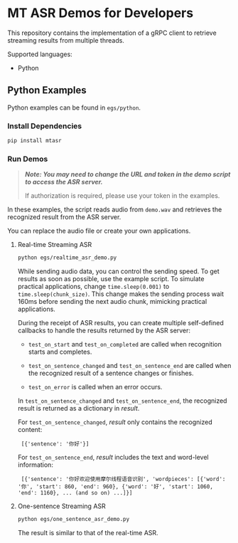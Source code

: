 
# MT ASR Demos for Developers

This repository contains the implementation of a gRPC client to retrieve streaming results from multiple threads.

Supported languages:

- Python

## Python Examples

Python examples can be found in `egs/python`.

### Install Dependencies

```bash
pip install mtasr
```

### Run Demos

> ***Note: You may need to change the URL and token in the demo script to access the ASR server.***
>
> If authorization is required, please use your token in the examples.

In these examples, the script reads audio from `demo.wav` and retrieves the recognized result from the ASR server.

You can replace the audio file or create your own applications.

1. Real-time Streaming ASR

    ```bash
    python egs/realtime_asr_demo.py
    ```

    While sending audio data, you can control the sending speed. To get results as soon as possible, use the example script. To simulate practical applications, change `time.sleep(0.001)` to `time.sleep(chunk_size)`. This change makes the sending process wait 160ms before sending the next audio chunk, mimicking practical applications.

    During the receipt of ASR results, you can create multiple self-defined callbacks to handle the results returned by the ASR server:

    - `test_on_start` and `test_on_completed` are called when recognition starts and completes.
    
    - `test_on_sentence_changed` and `test_on_sentence_end` are called when the recognized result of a sentence changes or finishes.

    - `test_on_error` is called when an error occurs.

    In `test_on_sentence_changed` and `test_on_sentence_end`, the recognized result is returned as a dictionary in *result*.

    For `test_on_sentence_changed`, *result* only contains the recognized content:

        [{'sentence': '你好'}]

    For `test_on_sentence_end`, *result* includes the text and word-level information:

        [{'sentence': '你好欢迎使用摩尔线程语音识别', 'wordpieces': [{'word': '你', 'start': 860, 'end': 960}, {'word': '好', 'start': 1060, 'end': 1160}, ... (and so on) ...]}]

2. One-sentence Streaming ASR

    ```bash
    python egs/one_sentence_asr_demo.py
    ```

    The result is similar to that of the real-time ASR.


